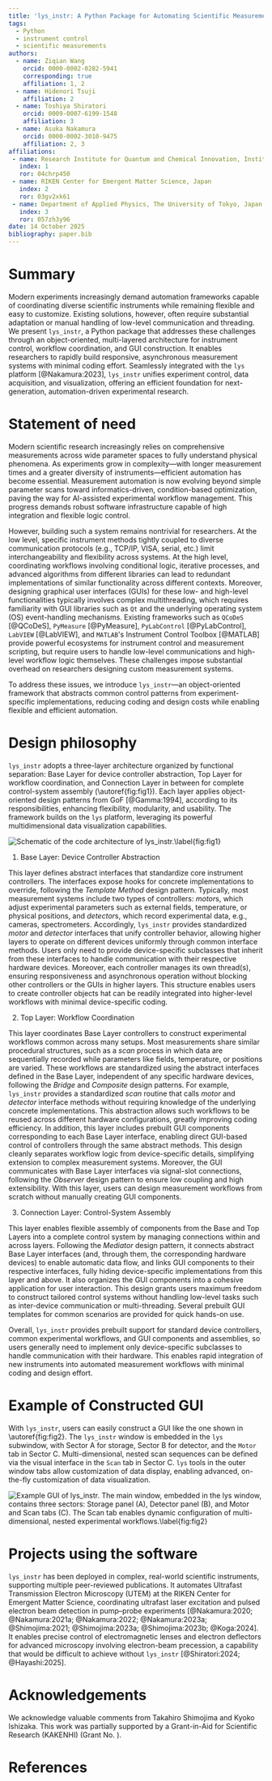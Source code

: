 ```yaml
---
title: 'lys_instr: A Python Package for Automating Scientific Measurements'
tags:
  - Python
  - instrument control
  - scientific measurements
authors:
  - name: Ziqian Wang
    orcid: 0000-0002-0282-5941
    corresponding: true
    affiliation: 1, 2
  - name: Hidenori Tsuji
    affiliation: 2
  - name: Toshiya Shiratori
    orcid: 0009-0007-6199-1548
    affiliation: 3
  - name: Asuka Nakamura
    orcid: 0000-0002-3010-9475
    affiliation: 2, 3
affiliations:
 - name: Research Institute for Quantum and Chemical Innovation, Institutes of Innovation for Future Society, Nagoya University, Japan
   index: 1
   ror: 04chrp450
 - name: RIKEN Center for Emergent Matter Science, Japan
   index: 2
   ror: 03gv2xk61
 - name: Department of Applied Physics, The University of Tokyo, Japan
   index: 3
   ror: 057zh3y96
date: 14 October 2025
bibliography: paper.bib
---
```


# Summary

Modern experiments increasingly demand automation frameworks capable of coordinating diverse scientific instruments while remaining flexible and easy to customize. Existing solutions, however, often require substantial adaptation or manual handling of low-level communication and threading. We present `lys_instr`, a Python package that addresses these challenges through an object-oriented, multi-layered architecture for instrument control, workflow coordination, and GUI construction. It enables researchers to rapidly build responsive, asynchronous measurement systems with minimal coding effort. Seamlessly integrated with the `lys` platform [@Nakamura:2023], `lys_instr` unifies experiment control, data acquisition, and visualization, offering an efficient foundation for next-generation, automation-driven experimental research.


# Statement of need

Modern scientific research increasingly relies on comprehensive measurements across wide parameter spaces to fully understand physical phenomena. As experiments grow in complexity—with longer measurement times and a greater diversity of instruments—efficient automation has become essential. Measurement automation is now evolving beyond simple parameter scans toward informatics-driven, condition-based optimization, paving the way for AI-assisted experimental workflow management. This progress demands robust software infrastructure capable of high integration and flexible logic control.

However, building such a system remains nontrivial for researchers. At the low level, specific instrument methods tightly coupled to diverse communication protocols (e.g., TCP/IP, VISA, serial, etc.) limit interchangeability and flexibility across systems. At the high level, coordinating workflows involving conditional logic, iterative processes, and advanced algorithms from different libraries can lead to redundant implementations of similar functionality across different contexts. Moreover, designing graphical user interfaces (GUIs) for these low- and high-level functionalities typically involves complex multithreading, which requires familiarity with GUI libraries such as `Qt` and the underlying operating system (OS) event-handling mechanisms. Existing frameworks such as `QCoDeS` [@QCoDeS], `PyMeasure` [@PyMeasure], `PyLabControl` [@PyLabControl], `LabVIEW` [@LabVIEW], and `MATLAB`'s Instrument Control Toolbox [@MATLAB] provide powerful ecosystems for instrument control and measurement scripting, but require users to handle low-level communications and high-level workflow logic themselves. These challenges impose substantial overhead on researchers designing custom measurement systems.

To address these issues, we introduce `lys_instr`—an object-oriented framework that abstracts common control patterns from experiment-specific implementations, reducing coding and design costs while enabling flexible and efficient automation.


# Design philosophy

`lys_instr` adopts a three-layer architecture organized by functional separation: Base Layer for device controller abstraction, Top Layer for workflow coordination, and Connection Layer in between for complete control-system assembly (\autoref{fig:fig1}). Each layer applies object-oriented design patterns from GoF [@Gamma:1994], according to its responsibilities, enhancing flexibility, modularity, and usability. The framework builds on the `lys` platform, leveraging its powerful multidimensional data visualization capabilities.

![Schematic of the code architecture of `lys_instr`.\label{fig:fig1}](fig1.png)

1. Base Layer: Device Controller Abstraction

  This layer defines abstract interfaces that standardize core instrument controllers. The interfaces expose hooks for concrete implementations to override, following the *Template Method* design pattern. Typically, most measurement systems include two types of controllers: *motor*s, which adjust experimental parameters such as external fields, temperature, or physical positions, and *detector*s, which record experimental data, e.g., cameras, spectrometers. Accordingly, `lys_instr` provides standardized *motor* and *detector* interfaces that unify controller behavior, allowing higher layers to operate on different devices uniformly through common interface methods. Users only need to provide device-specific subclasses that inherit from these interfaces to handle communication with their respective hardware devices. Moreover, each controller manages its own thread(s), ensuring responsiveness and asynchronous operation without blocking other controllers or the GUIs in higher layers. This structure enables users to create controller objects hat can be readily integrated into higher-level workflows with minimal device-specific coding.


2. Top Layer: Workflow Coordination

  This layer coordinates Base Layer controllers to construct experimental workflows common across many setups. Most measurements share similar procedural structures, such as a *scan* process in which data are sequentially recorded while parameters like fields, temperature, or positions are varied. These workflows are standardized using the abstract interfaces defined in the Base Layer, independent of any specific hardware devices, following the *Bridge* and *Composite* design patterns. For example, `lys_instr` provides a standardized *scan* routine that calls *motor* and *detector* interface methods without requiring knowledge of the underlying concrete implementations. This abstraction allows such workflows to be reused across different hardware configurations, greatly improving coding efficiency. In addition, this layer includes prebuilt GUI components corresponding to each Base Layer interface, enabling direct GUI-based control of controllers through the same abstract methods. This design cleanly separates workflow logic from device-specific details, simplifying extension to complex measurement systems. Moreover, the GUI communicates with Base Layer interfaces via signal-slot connections, following the *Observer* design pattern to ensure low coupling and high extensibility. With this layer, users can design measurement workflows from scratch without manually creating GUI components.

3. Connection Layer: Control-System Assembly

  This layer enables flexible assembly of components from the Base and Top Layers into a complete control system by managing connections within and across layers. Following the *Mediator* design pattern, it connects abstract Base Layer interfaces (and, through them, the corresponding hardware devices) to enable automatic data flow, and links GUI components to their respective interfaces, fully hiding device-specific implementations from this layer and above. It also organizes the GUI components into a cohesive application for user interaction. This design grants users maximum freedom to construct tailored control systems without handling low-level tasks such as inter-device communication or multi-threading. Several prebuilt GUI templates for common scenarios are provided for quick hands-on use.

Overall, `lys_instr` provides prebuilt support for standard device controllers, common experimental workflows, and GUI components and assemblies, so users generally need to implement only device-specific subclasses to handle communication with their hardware. This enables rapid integration of new instruments into automated measurement workflows with minimal coding and design effort.


# Example of Constructed GUI

With `lys_instr`, users can easily construct a GUI like the one shown in \autoref{fig:fig2}. The `lys_instr` window is embedded in the `lys` subwindow, with Sector A for storage, Sector B for detector, and the `Motor` tab in Sector C. Multi-dimensional, nested scan sequences can be defined via the visual interface in the `Scan` tab in Sector C. `lys` tools in the outer window tabs allow customization of data display, enabling advanced, on-the-fly customization of data visualization.

![Example GUI of `lys_instr`. The main window, embedded in the `lys` window, contains three sectors: Storage panel (A), Detector panel (B), and Motor and Scan tabs (C). The Scan tab enables dynamic configuration of multi-dimensional, nested experimental workflows.\label{fig:fig2}](fig2.png)


# Projects using the software

`lys_instr` has been deployed in complex, real-world scientific instruments, supporting multiple peer-reviewed publications. It automates Ultrafast Transmission Electron Microscopy (UTEM) at the RIKEN Center for Emergent Matter Science, coordinating ultrafast laser excitation and pulsed electron beam detection in pump–probe experiments [@Nakamura:2020; @Nakamura:2021a; @Nakamura:2022; @Nakamura:2023a; @Shimojima:2021; @Shimojima:2023a; @Shimojima:2023b; @Koga:2024]. It enables precise control of electromagnetic lenses and electron deflectors for advanced microscopy involving electron-beam precession, a capability that would be difficult to achieve without `lys_instr` [@Shiratori:2024; @Hayashi:2025].


# Acknowledgements

We acknowledge valuable comments from Takahiro Shimojima and Kyoko Ishizaka. This work was partially supported by a Grant-in-Aid for Scientific Research (KAKENHI) (Grant No. ).


# References
